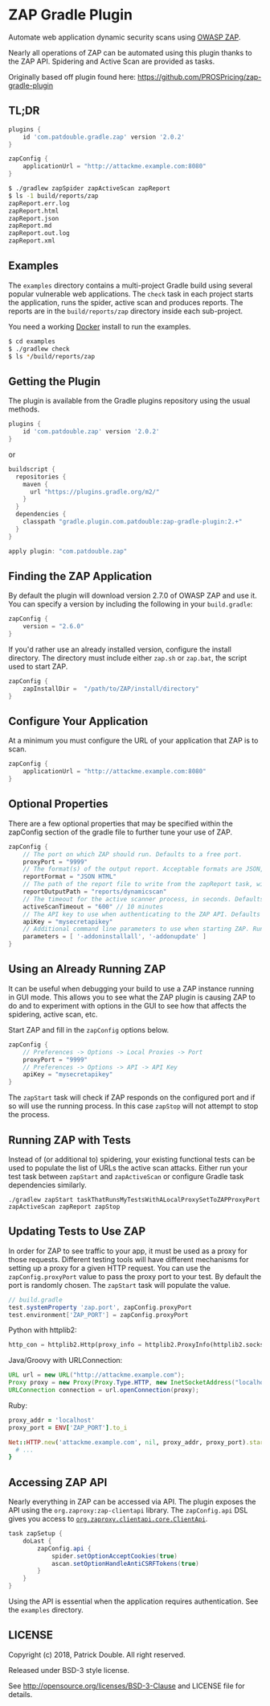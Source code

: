 # ZAP Gradle Plugin

Automate web application dynamic security scans using [OWASP ZAP](https://www.owasp.org/index.php/OWASP_Zed_Attack_Proxy_Project).

Nearly all operations of ZAP can be automated using this plugin thanks to the ZAP API. Spidering and Active Scan are provided as tasks.
 
Originally based off plugin found here: https://github.com/PROSPricing/zap-gradle-plugin

## TL;DR

```groovy
plugins { 
    id 'com.patdouble.gradle.zap' version '2.0.2'
}

zapConfig {
    applicationUrl = "http://attackme.example.com:8080"
}
```

```bash
$ ./gradlew zapSpider zapActiveScan zapReport
$ ls -1 build/reports/zap
zapReport.err.log
zapReport.html
zapReport.json
zapReport.md
zapReport.out.log
zapReport.xml
```

## Examples

The `examples` directory contains a multi-project Gradle build using several popular vulnerable web applications. The `check` task in each project starts the application, runs the spider, active scan and produces reports. The reports are in the `build/reports/zap` directory inside each sub-project.

You need a working [Docker](https://docker.com) install to run the examples.

```bash
$ cd examples
$ ./gradlew check
$ ls */build/reports/zap
```

## Getting the Plugin

The plugin is available from the Gradle plugins repository using the usual methods.

```groovy
plugins {
    id 'com.patdouble.zap' version '2.0.2'
}
```

or

```groovy
buildscript {
  repositories {
    maven {
      url "https://plugins.gradle.org/m2/"
    }
  }
  dependencies {
    classpath "gradle.plugin.com.patdouble:zap-gradle-plugin:2.+"
  }
}

apply plugin: "com.patdouble.zap"
```

## Finding the ZAP Application

By default the plugin will download version 2.7.0 of OWASP ZAP and use it. You can specify a version by including the following in your `build.gradle`:

```groovy
zapConfig {
    version = "2.6.0"
}
```

If you'd rather use an already installed version, configure the install directory. The directory must include either
`zap.sh` or `zap.bat`, the script used to start ZAP.

```groovy
zapConfig {
    zapInstallDir =  "/path/to/ZAP/install/directory"
}
```

## Configure Your Application

At a minimum you must configure the URL of your application that ZAP is to scan.

```groovy
zapConfig {
    applicationUrl = "http://attackme.example.com:8080"
}
```

## Optional Properties
There are a few optional properties that may be specified within the zapConfig section of the gradle file to further tune your use of ZAP.

```groovy
zapConfig {
    // The port on which ZAP should run. Defaults to a free port.
    proxyPort = "9999"
    // The format(s) of the output report. Acceptable formats are JSON, HTML, MD and XML. Defaults to all.
    reportFormat = "JSON HTML"
    // The path of the report file to write from the zapReport task, without an extension. This path must be writable, subdirs will be created.
    reportOutputPath = "reports/dynamicscan"
    // The timeout for the active scanner process, in seconds. Defaults to 300 seconds.
    activeScanTimeout = "600" // 10 minutes
    // The API key to use when authenticating to the ZAP API. Defaults to a random value.
    apiKey = "mysecretapikey"
    // Additional command line parameters to use when starting ZAP. Run `zap.sh -help` to find available parameters.
    parameters = [ '-addoninstallall', '-addonupdate' ]
}
```

## Using an Already Running ZAP
It can be useful when debugging your build to use a ZAP instance running in GUI mode. This allows you to see what the ZAP plugin is causing ZAP to do and to experiment with options in the GUI to see how that affects the spidering, active scan, etc.

Start ZAP and fill in the `zapConfig` options below.
 
```groovy
zapConfig {
    // Preferences -> Options -> Local Proxies -> Port
    proxyPort = "9999"
    // Preferences -> Options -> API -> API Key
    apiKey = "mysecretapikey"
}
```

The `zapStart` task will check if ZAP responds on the configured port and if so will use the running process. In this case `zapStop` will not attempt to stop the process.

## Running ZAP with Tests
Instead of (or additional to) spidering, your existing functional tests can be used to populate the list of URLs the active scan attacks. Either run your test task between `zapStart` and `zapActiveScan` or configure Gradle task dependencies similarly.

`./gradlew zapStart taskThatRunsMyTestsWithALocalProxySetToZAPProxyPort zapActiveScan zapReport zapStop`

## Updating Tests to Use ZAP

In order for ZAP to see traffic to your app, it must be used as a proxy for those requests. Different testing tools will have different mechanisms for setting up a proxy for a given HTTP request. You can use the `zapConfig.proxyPort` value to pass the proxy port to your test. By default the port is randomly chosen. The `zapStart` task will populate the value.

```groovy
// build.gradle
test.systemProperty 'zap.port', zapConfig.proxyPort
test.environment['ZAP_PORT'] = zapConfig.proxyPort
```

Python with httplib2:
```python
http_con = httplib2.Http(proxy_info = httplib2.ProxyInfo(httplib2.socks.PROXY_TYPE_HTTP, 'localhost', os.environ['ZAP_PORT']))
```

Java/Groovy with URLConnection:
```java
URL url = new URL("http://attackme.example.com");
Proxy proxy = new Proxy(Proxy.Type.HTTP, new InetSocketAddress("localhost", Integer.parseInt(System.getProperty("zap.port")));
URLConnection connection = url.openConnection(proxy);
```

Ruby:
```ruby
proxy_addr = 'localhost'
proxy_port = ENV['ZAP_PORT'].to_i

Net::HTTP.new('attackme.example.com', nil, proxy_addr, proxy_port).start { |http|
  # ...
}
```

## Accessing ZAP API

Nearly everything in ZAP can be accessed via API. The plugin exposes the API using the `org.zaproxy:zap-clientapi` library. The `zapConfig.api` DSL gives you access to [`org.zaproxy.clientapi.core.ClientApi`](https://javadoc.io/doc/org.zaproxy/zap-clientapi/1.6.0).

```groovy
task zapSetup {
    doLast {
        zapConfig.api {
            spider.setOptionAcceptCookies(true)
            ascan.setOptionHandleAntiCSRFTokens(true)
        }
    }
}
```

Using the API is essential when the application requires authentication. See the `examples` directory.
 
## LICENSE
Copyright (c) 2018, Patrick Double. All right reserved.

Released under BSD-3 style license.

See http://opensource.org/licenses/BSD-3-Clause and LICENSE file for details.
